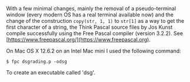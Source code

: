 With a few minimal changes, mainly the removal of a pseudo-terminal window
(every modern OS has a real terminal available now) and the change of the
construction `copy(str, 1, 1)` to `str[1]` as a way to get the first character
of a string, the Think Pascal source files by Jos Kunst compile successfully
using the Free Pascal compiler (version 3.2.2). See [https://www.freepascal.org/](https://www.freepascal.org).

On Mac OS X 12.6.2 on an Intel Mac mini I used the following command:

`$ fpc dsgrading.p -odsg`

To create an executable called 'dsg'.
